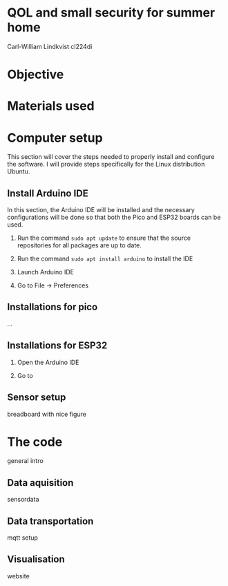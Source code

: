 <!-- This is a readme file -->
# QOL and small security for summer home
Carl-William Lindkvist cl224di


# Objective

# Materials used

# Computer setup

This section will cover the steps needed to properly install and configure the software. I will provide steps specifically for the Linux distribution Ubuntu.

## Install Arduino IDE

In this section, the Arduino IDE will be installed and the necessary configurations will be done so that both the Pico and ESP32 boards can be used.

1. Run the command `sudo apt update` to ensure that the source repositories for all packages are up to date.

2. Run the command `sudo apt install arduino` to install the IDE

3. Launch Arduino IDE

4. Go to File -> Preferences

## Installations for pico

...

## Installations for ESP32

1. Open the Arduino IDE

2. Go to 

## Sensor setup

breadboard with nice figure

# The code

general intro

## Data aquisition

sensordata

## Data transportation

mqtt setup

## Visualisation

website
